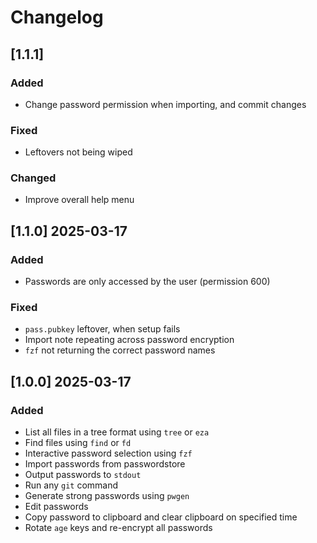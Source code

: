 # Changelog

## [1.1.1]

### Added

- Change password permission when importing, and commit changes

### Fixed

- Leftovers not being wiped

### Changed

- Improve overall help menu

## [1.1.0] 2025-03-17

### Added

- Passwords are only accessed by the user (permission 600)

### Fixed

- `pass.pubkey` leftover, when setup fails
- Import note repeating across password encryption
- `fzf` not returning the correct password names

## [1.0.0] 2025-03-17

### Added

- List all files in a tree format using `tree` or `eza`
- Find files using `find` or `fd`
- Interactive password selection using `fzf`
- Import passwords from passwordstore
- Output passwords to `stdout`
- Run any `git` command
- Generate strong passwords using `pwgen`
- Edit passwords
- Copy password to clipboard and clear clipboard on specified time
- Rotate `age` keys and re-encrypt all passwords
